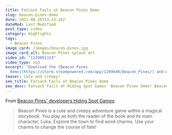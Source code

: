 ```yaml
---
title: Fatsack Fails at Beacon Pines Demo
slug: beacon-pines-demo
date: 2021-08-26T13:23:26Z
dateMod: Last Modified
post_type: video
category: Highlights
tags:
  - Beacon Pines
image_card: /images/beacon-pines.jpg
image_card_alt: Beacon Pines splash art
video_id: "1129891313"
video_type: vod
excerpt: "Download the [Beacon Pines
  demo](https://store.steampowered.com/app/1269640/Beacon_Pines/) and wishlist it on Steam!"
teaser: Cute and creepy!
seo_title: Fatsack Fails at Beacon Pines Demo
seo_desc: Fatsack Fails at Hiding Spot Games' Beacon Pines Demo! Beacon Pines is a cute and creepy adventure game within a magical storybook. You play as both the reader of the book and its main character, Luka. Explore the town to find word charms. Use your charms to change the course of fate!
---
```

From [Beacon Pines' developers Hiding Spot Games](https://store.steampowered.com/app/1269640/Beacon_Pines/):

> Beacon Pines is a cute and creepy adventure game within a magical storybook. You play as both the reader of the book and its main character, Luka. Explore the town to find word charms. Use your charms to change the course of fate!
